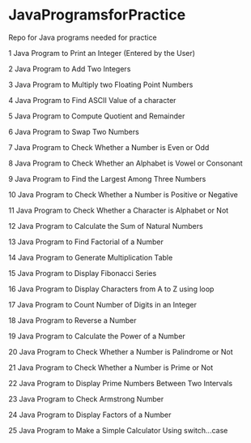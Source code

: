 # JavaProgramsforPractice
Repo for Java programs needed for practice

1 Java Program to Print an Integer (Entered by the User)

2 Java Program to Add Two Integers

3 Java Program to Multiply two Floating Point Numbers

4 Java Program to Find ASCII Value of a character

5 Java Program to Compute Quotient and Remainder

6 Java Program to Swap Two Numbers

7 Java Program to Check Whether a Number is Even or Odd

8 Java Program to Check Whether an Alphabet is Vowel or Consonant

9 Java Program to Find the Largest Among Three Numbers

10 Java Program to Check Whether a Number is Positive or Negative

11 Java Program to Check Whether a Character is Alphabet or Not

12 Java Program to Calculate the Sum of Natural Numbers

13 Java Program to Find Factorial of a Number

14 Java Program to Generate Multiplication Table

15 Java Program to Display Fibonacci Series

16 Java Program to Display Characters from A to Z using loop

17  Java Program to Count Number of Digits in an Integer

18 Java Program to Reverse a Number

19 Java Program to Calculate the Power of a Number

20 Java Program to Check Whether a Number is Palindrome or Not

21 Java Program to Check Whether a Number is Prime or Not

22 Java Program to Display Prime Numbers Between Two Intervals

23 Java Program to Check Armstrong Number

24 Java Program to Display Factors of a Number

25 Java Program to Make a Simple Calculator Using switch...case
